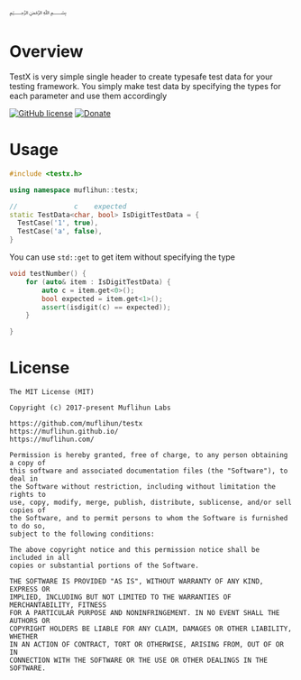 ﷽

# Overview
TestX is very simple single header to create typesafe test data for your testing framework. You simply make test data by specifying the types for each parameter and use them accordingly

[![GitHub license](https://img.shields.io/badge/license-MIT-blue.svg)](https://github.com/muflihun/testx/blob/master/LICENSE)
[![Donate](https://img.shields.io/badge/Donate-PayPal-green.svg)](https://www.paypal.me/MuflihunDotCom/25)

# Usage

```c++
#include <testx.h>

using namespace muflihun::testx;

//              c    expected
static TestData<char, bool> IsDigitTestData = {
  TestCase('1', true),
  TestCase('a', false),
}
```

You can use `std::get` to get item without specifying the type

```c++
void testNumber() {
    for (auto& item : IsDigitTestData) {
        auto c = item.get<0>();
        bool expected = item.get<1>();
        assert(isdigit(c) == expected));
    }

}
```

# License
```
The MIT License (MIT)

Copyright (c) 2017-present Muflihun Labs

https://github.com/muflihun/testx
https://muflihun.github.io/
https://muflihun.com/

Permission is hereby granted, free of charge, to any person obtaining a copy of
this software and associated documentation files (the "Software"), to deal in
the Software without restriction, including without limitation the rights to
use, copy, modify, merge, publish, distribute, sublicense, and/or sell copies of
the Software, and to permit persons to whom the Software is furnished to do so,
subject to the following conditions:

The above copyright notice and this permission notice shall be included in all
copies or substantial portions of the Software.

THE SOFTWARE IS PROVIDED "AS IS", WITHOUT WARRANTY OF ANY KIND, EXPRESS OR
IMPLIED, INCLUDING BUT NOT LIMITED TO THE WARRANTIES OF MERCHANTABILITY, FITNESS
FOR A PARTICULAR PURPOSE AND NONINFRINGEMENT. IN NO EVENT SHALL THE AUTHORS OR
COPYRIGHT HOLDERS BE LIABLE FOR ANY CLAIM, DAMAGES OR OTHER LIABILITY, WHETHER
IN AN ACTION OF CONTRACT, TORT OR OTHERWISE, ARISING FROM, OUT OF OR IN
CONNECTION WITH THE SOFTWARE OR THE USE OR OTHER DEALINGS IN THE SOFTWARE.
```
